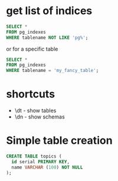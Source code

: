 # get list of indices

```sql
SELECT *
FROM pg_indexes
WHERE tablename NOT LIKE 'pg%';
```

or for a specific table

```sql
SELECT *
FROM pg_indexes
WHERE tablename = 'my_fancy_table';
```

# shortcuts
* \dt - show tables
* \dn - show schemas


# Simple table creation

```sql
CREATE TABLE topics (
  id serial PRIMARY KEY,
  name VARCHAR (100) NOT NULL
);
```

